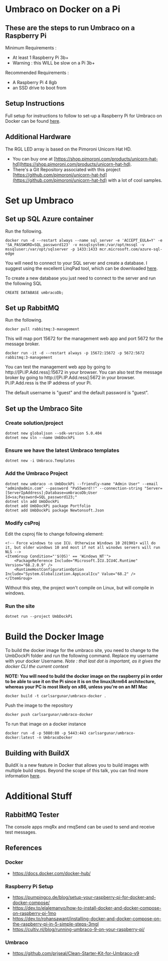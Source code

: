 # Umbraco on Docker on a Pi

## These are the steps to run Umbraco on a Raspberry Pi

Minimum Requirements :

- At least 1 Raspberry Pi 3b+
- Warning : this WILL be slow on a Pi 3b+

Recommended Requirements : 

- A Raspberry Pi 4 8gb 
- an SSD drive to boot from

## Setup Instructions

Full setup for instructions to follow to set-up a Raspberry Pi for Umbraco on Docker can be found [here](instructions/setup-pi.md).


## Additional Hardware

The RGL LED array is based on the Pimoroni Unicorn Hat HD.

- You can buy one at [https://shop.pimoroni.com/products/unicorn-hat-hd](https://shop.pimoroni.com/products/unicorn-hat-hd).
- There's a Git Repository associated with this project [https://github.com/pimoroni/unicorn-hat-hd](https://github.com/pimoroni/unicorn-hat-hd) with a lot of cool samples.

# Set up Umbraco

## Set up SQL Azure container

Run the following.

    docker run -d --restart always --name sql_server -e 'ACCEPT_EULA=Y' -e 'SA_PASSWORD=SQL_password123' -v mssqlsystem:/var/opt/mssql -v mssqluser:/var/opt/sqlserver -p 1433:1433 mcr.microsoft.com/azure-sql-edge

You will need to connect to your SQL server and create a database. I suggest using the excellent LinqPad tool, which can be downloaded [here](https://www.linqpad.net/).

To create a new database you just need to connect to the server and run the following SQL

    CREATE DATABASE umbracoDb;

## Set up RabbitMQ

Run the following.

    docker pull rabbitmq:3-management

This will map port 15672 for the management web app and port 5672 for the message broker.

    docker run -it -d --restart always -p 15672:15672 -p 5672:5672 rabbitmq:3-management

You can test the management web app by going to http://[Pi.IP.Add.ress]:15672 in your browser. You can also test the message broker by going to http://[Pi.IP.Add.ress]:5672 in your browser. Pi.IP.Add.ress is the IP address of your Pi.

The default username is "guest" and the default password is "guest".

## Set up the Umbraco Site

### Create solution/project
    dotnet new globaljson --sdk-version 5.0.404
    dotnet new sln --name UmbDockPi

### Ensure we have the latest Umbraco templates
    dotnet new -i Umbraco.Templates

### Add the Umbraco Project

    dotnet new umbraco -n UmbDockPi --friendly-name "Admin User" --email "admin@admin.com" --password "Pa55word!!" --connection-string "Server=[ServerIpAddress];Database=umbracoDb;User Id=sa;Password=SQL_password123;"
    dotnet sln add UmbDockPi
    dotnet add UmbDockPi package Portfolio
    dotnet add UmbDockPi package Newtonsoft.Json

### Modify csProj

Edit the csproj file to change following element:

    <!-- Force windows to use ICU. Otherwise Windows 10 2019H1+ will do it, but older windows 10 and most if not all winodws servers will run NLS -->
    <ItemGroup Condition="'$(OS)' == 'Windows_NT'">
        <PackageReference Include="Microsoft.ICU.ICU4C.Runtime" Version="68.2.0.9" />
        <RuntimeHostConfigurationOption Include="System.Globalization.AppLocalIcu" Value="68.2" />
    </ItemGroup>

Without this step, the project won't compile on Linux, but will compile in windows.

### Run the site

    dotnet run --project UmbDockPi

# Build the Docker Image

To build the docker image for the umbraco site, you need to change to the UmbDockPi folder and run the following command. Replace my username with your docker Username. *Note : that last dot is important, as it gives the docker CLI the current context*

**NOTE: You will need to build the docker image on the raspberry pi in order to be able to use it on the Pi since it is on the linux/Arm64 architecture, whereas your PC is most likely on x86, unless you're on an M1 Mac**

    docker build -t carlsargunar/umbraco-docker .

Push the image to the repository

    docker push carlsargunar/umbraco-docker

To run that image on a docker instance

    docker run -d -p 5080:80 -p 5443:443 carlsargunar/umbraco-docker:latest -n UmbracoDocker


## Building with BuildX

BuildX is a new feature in Docker that allows you to build images with multiple build steps. Beyond the scope of this talk, you can find more information [here](https://docs.docker.com/engine/userguide/eng-dockerbuildx/).

# Additional Stuff

## RabbitMQ Tester

The console apps rmqRx and rmqSend can be used to send and receive test messages.

## References

### Docker
- https://docs.docker.com/docker-hub/

### Raspberry Pi Setup
- https://pumpingco.de/blog/setup-your-raspberry-pi-for-docker-and-docker-compose/
- https://dev.to/elalemanyo/how-to-install-docker-and-docker-compose-on-raspberry-pi-1mo
- https://dev.to/rohansawant/installing-docker-and-docker-compose-on-the-raspberry-pi-in-5-simple-steps-3mgl
- https://cultiv.nl/blog/running-umbraco-9-on-your-raspberry-pi/

### Umbraco
- https://github.com/prjseal/Clean-Starter-Kit-for-Umbraco-v9
